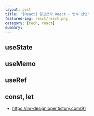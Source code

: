 ```yaml
---
layout: post
title: '[React] 알고쓰자 React - 변수 선언'
featured-img: react/react.png
category: [tech, react]
summary:
---
```


## useState

## useMemo

## useRef

## const, let

- https://im-designloper.tistory.com/91
